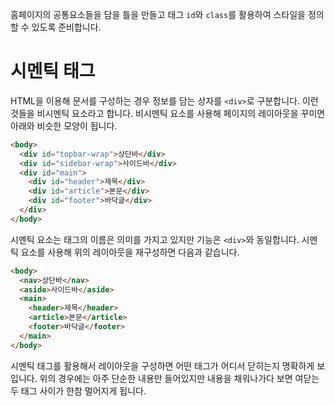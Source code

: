 ---
---

홈페이지의 공통요소들을 담을 틀을 만들고 태그 `id`와 `class`를 활용하여 스타일을 정의할 수 있도록 준비합니다.

# 시멘틱 태그
HTML을 이용해 문서를 구성하는 경우 정보를 담는 상자를 `<div>`로 구분합니다. 이런 것들을 비시멘틱 요소라고 합니다. 비시멘틱 요소를 사용해 페이지의 레이아웃을 꾸미면 아래와 비슷한 모양이 됩니다.

```html
<body>
  <div id="topbar-wrap">상단바</div>
  <div id="sidebar-wrap">사이드바</div>
  <div id="main">
    <div id="header">제목</div>
    <div id="article">본문</div>
    <div id="footer">바닥글</div>
  </div>
</body>
```

시멘틱 요소는 태그의 이름은 의미를 가지고 있지만 기능은 `<div>`와 동일합니다. 시멘틱 요소를 사용해 위의 레이아웃을 재구성하면 다음과 같습니다.

```html
<body>
  <nav>상단바</nav>
  <aside>사이드바</aside>
  <main>
    <header>제목</header>
    <article>본문</article>
    <footer>바닥글</footer>
  </main>
</body>
```

시멘틱 태그를 활용해서 레이아웃을 구성하면 어떤 태그가 어디서 닫히는지 명확하게 보입니다. 위의 경우에는 아주 단순한 내용만 들어있지만 내용을 채워나가다 보면 여닫는 두 태그 사이가 한참 멀어지게 됩니다.
